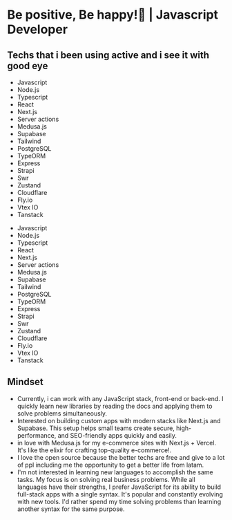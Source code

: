 
<h1 align="start" >Be positive, Be happy!🌱 | Javascript Developer</h1>
<h2> Techs that i been using active and i see it with good eye </h2>

<div>
    <ul >
    <li>Javascript</li>
    <li>Node.js</li>
    <li>Typescript</li>
    <li>React</li>
    <li>Next.js</li>
    <li>Server actions</li>
    <li>Medusa.js</li>
    <li>Supabase</li>
    <li>Tailwind</li>
    <li>PostgreSQL</li>
    <li>TypeORM</li>
    <li>Express</li>
    <li>Strapi</li>
    <li>Swr</li>
    <li>Zustand</li>
    <li>Cloudflare</li>
    <li>Fly.io</li>
    <li>Vtex IO</li>
    <li>Tanstack</li>
  </ul>
        <ul >
    <li>Javascript</li>
    <li>Node.js</li>
    <li>Typescript</li>
    <li>React</li>
    <li>Next.js</li>
    <li>Server actions</li>
    <li>Medusa.js</li>
    <li>Supabase</li>
    <li>Tailwind</li>
    <li>PostgreSQL</li>
    <li>TypeORM</li>
    <li>Express</li>
    <li>Strapi</li>
    <li>Swr</li>
    <li>Zustand</li>
    <li>Cloudflare</li>
    <li>Fly.io</li>
    <li>Vtex IO</li>
    <li>Tanstack</li>
  </ul>
</div>

<h2>Mindset</h2>
<ul>
  <li>Currently, i can work with any JavaScript stack, front-end or back-end. I quickly learn new libraries by reading the docs and applying them to solve problems simultaneously.</li>
  <li>Interested on  building custom apps with modern stacks like Next.js and Supabase. This setup helps small teams create secure, high-performance, and SEO-friendly apps quickly and easily.
  <li>in love with Medusa.js for my e-commerce sites with Next.js + Vercel. It's like the elixir for crafting top-quality e-commerce!.
</li>
  <li>I love the open source because the better techs are free and give to a lot of ppl including me the opportunity to get a better life from latam.
</li>
  </li>
  <li>
 I'm not interested in learning new languages to accomplish the same tasks. My focus is on solving real business problems. While all languages have their strengths, I prefer JavaScript for its ability to build full-stack apps with a single syntax. It's popular and constantly evolving with new tools. I'd rather spend my time solving problems than learning another syntax for the same purpose.
</li>
</ul>
